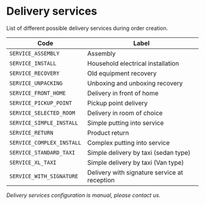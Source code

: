 # Delivery services

List of different possible delivery services during order creation.

Code| Label
---------|----------
`SERVICE_ASSEMBLY`| Assembly
`SERVICE_INSTALL`| Household electrical installation
`SERVICE_RECOVERY`| Old equipment recovery
`SERVICE_UNPACKING`| Unboxing and unboxing recovery
`SERVICE_FRONT_HOME`| Delivery in front of home
`SERVICE_PICKUP_POINT`| Pickup point delivery
`SERVICE_SELECTED_ROOM`| Delivery in room of choice
`SERVICE_SIMPLE_INSTALL`| Simple putting into service
`SERVICE_RETURN`| Product return
`SERVICE_COMPLEX_INSTALL`| Complex putting into service
`SERVICE_STANDARD_TAXI`| Simple delivery by taxi (sedan type)
`SERVICE_XL_TAXI`| Simple delivery by taxi (Van type)
`SERVICE_WITH_SIGNATURE`| Delivery with signature service at reception

*Delivery services configuration is manual, please contact us.*